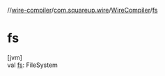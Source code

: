 //[wire-compiler](../../../index.md)/[com.squareup.wire](../index.md)/[WireCompiler](index.md)/[fs](fs.md)

# fs

[jvm]\
val [fs](fs.md): FileSystem
